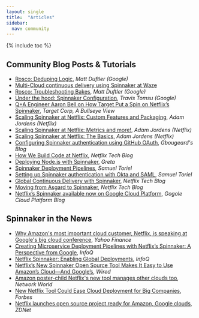 ```yaml
---
layout: single
title:  "Articles"
sidebar:
  nav: community
---
```


{% include toc %}

## Community Blog Posts & Tutorials

* [Rosco: Deduping Logic](https://medium.com/@duftler/spinnaker-rosco-deduping-logic-e03716e04a30), *Matt Duftler (Google)*
* [Multi-Cloud continuous delivery using Spinnaker at Waze](https://cloudplatform.googleblog.com/2017/02/guest-post-multi-cloud-continuous-delivery-using-Spinnaker-at-Waze.html)
* [Rosco: Troubleshooting Bakes](https://medium.com/@duftler/troubleshooting-spinnaker-rosco-bakes-c0c600aa3598), *Matt Duftler (Google)*
* [Under the hood: Spinnaker Configuration](https://www.travistomsu.com/2016/12/19/configuring-spinnaker/), *Travis Tomsu (Google)*
* [Q+A Engineer Aaron Bell on How Target Put a Spin on Netflix’s Spinnaker](https://corporate.target.com/article/2016/10/spinnaker), *Target Corp, A Bullseye View*
* [Scaling Spinnaker at Netflix: Custom Features and Packaging](https://medium.com/@ajordens/scaling-spinnaker-at-netflix-custom-features-and-packaging-e78536d38040), *Adam Jordens (Netflix)*
* [Scaling Spinnaker at Netflix: Metrics and more!](https://medium.com/@ajordens/scaling-spinnaker-at-netflix-metrics-and-more-dbc4910b74e3), *Adam Jordens (Netflix)*
* [Scaling Spinnaker at Netflix: The Basics](https://medium.com/@ajordens/scaling-spinnaker-at-netflix-part-1-8a5ae51ee6de#.10k56zuy1), *Adam Jordens (Netflix)*
* [Configuring Spinnaker authentication using GitHub OAuth](https://gbougeard.github.io/blog.english/2016/07/08/Configuring-Spinnaker-authentication-using-Git-Hub-O-Ath.html), *Gbougeard's Blog*
* [How We Build Code at Netflix](http://techblog.netflix.com/2016/03/how-we-build-code-at-netflix.html), *Netflix Tech Blog*
* [Deploying Node.js with Spinnaker](http://blog.greta.io/deploying-nodejs-with-spinnaker/), *Greta*
* [Spinnaker Deployment Pipelines](http://riltsken.github.io/devops/infrastructure/deploymenttools/2016/02/08/spinnaker-deployment-pipelines.html), *Samuel Toriel*
* [Setting up Spinnaker authentication with Okta and SAML](http://riltsken.github.io/devops/infrastructure/deploymenttools/2015/12/08/setup-okta-saml-with-spinnaker.html), *Samuel Toriel*
* [Global Continuous Delivery with Spinnaker](http://techblog.netflix.com/2015/11/global-continuous-delivery-with.html), *Netflix Tech Blog*
* [Moving from Asgard to Spinnaker](http://techblog.netflix.com/2015/09/moving-from-asgard-to-spinnaker.html), *Netflix Tech Blog*
* [Netflix’s Spinnaker available now on Google Cloud Platform](https://cloudplatform.googleblog.com/2015/11/Netflixs-Spinnaker-available-now-on-Google-Cloud-Platform.html), *Gogole Cloud Platform Blog*


## Spinnaker in the News

* [Why Amazon's most important cloud customer, Netflix, is speaking at Google's big cloud conference](http://finance.yahoo.com/news/why-amazons-most-important-cloud-154510446.html), *Yahoo Finance*
* [Creating Microservice Deployment Pipelines with Netflix’s Spinnaker: A Perspective from Google](http://www.infoq.com/news/2016/02/microservice-deploys-spinnaker), *InfoQ*
* [Netflix Spinnaker: Enabling Global Deployments](http://www.infoq.com/news/2016/02/netflix-spinnaker), *InfoQ*
* [Netflix’s New Spinnaker Open Source Tool Makes It Easy to Use Amazon’s Cloud—And Google’s](https://www.wired.com/2015/11/netflixs-new-tool-makes-it-easy-to-use-amazons-cloud-and-googles/), *Wired*
* [Amazon poster-child Netflix's new tool manages other clouds too](http://www.networkworld.com/article/3005477/public-cloud/amazon-poster-child-netflix-goes-multi-cloud-with-google-microsoft-too.html), *Network World*
* [New Netflix Tool Could Ease Cloud Deployment for Big Companies](http://fortune.com/2015/11/16/netflix-spinnaker-multi-cloud/), *Forbes*
* [Netflix launches open source project ready for Amazon, Google clouds](http://www.zdnet.com/article/netflix-unveils-open-source-project-ready-for-amazon-google-clouds/), *ZDNet*


